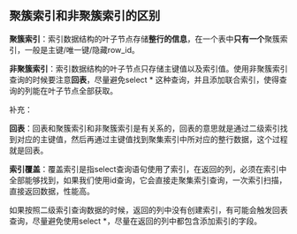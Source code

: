 ## 聚簇索引和非聚簇索引的区别

**聚簇索引**：索引数据结构的叶子节点存储**整行的信息**，在一个表中**只有一个**聚簇索引，一般是主键/唯一键/隐藏row_id。

**非聚簇索引**：索引数据结构的叶子节点只存储主键值以及索引值。使用非聚簇索引查询的时候要注意**回表**，尽量避免select * 这种查询，并且添加联合索引，使得查询的列能在叶子节点全部获取。



补充：

​	**回表**：回表和聚簇索引和非聚簇索引是有关系的，回表的意思就是通过二级索引找到对应的主键值，然后再通过主键值找到聚集索引中所对应的整行数据，这个过程就是回表。

​	**索引覆盖**：覆盖索引是指select查询语句使用了索引，在返回的列，必须在索引中全部能够找到，如果我们使用id查询，它会直接走聚集索引查询，一次索引扫描，直接返回数据，性能高。

如果按照二级索引查询数据的时候，返回的列中没有创建索引，有可能会触发回表查询，尽量避免使用select *，尽量在返回的列中都包含添加索引的字段。


